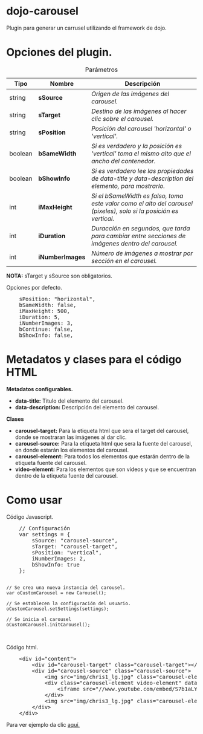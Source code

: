 dojo-carousel
=============

Plugin para generar un carrusel utilizando el framework de dojo.

Opciones del plugin.
=============
<table>
	<caption>Parámetros</caption>
	<thead>
		<tr>
			<th>Tipo</th>
			<th>Nombre</th>
			<th>Descripción</th>
		</tr>
	</thead>
	<tbody>
		<tr>
			<td>string</td>
			<td><b>sSource</b></td>
			<td><i>Origen de las imágenes del carousel.</i></td>
		</tr>
		<tr>
			<td>string</td>
			<td><b>sTarget</b></td>
			<td><i>Destino de las imágenes al hacer clic sobre el carousel.</i></td>
		</tr>
		<tr>
			<td>string</td>
			<td><b>sPosition</b></td>
			<td><i>Posición del carousel 'horizontal' o 'vertical'.</i></td>
		</tr>
		<tr>
			<td>boolean</td>
			<td><b>bSameWidth</b></td>
			<td><i>Si es verdadero y la posición es 'vertical' toma el mismo alto que el ancho del contenedor.</i></td>
		</tr>
		<tr>
			<td>boolean</td>
			<td><b>bShowInfo</b></td>
			<td><i>Si es verdadero lee las propiedades de data-title y data-description del elemento, para mostrarlo.</i></td>
		</tr>
		<tr>
			<td>int</td>
			<td><b>iMaxHeight</b></td>
			<td><i>Si el bSameWidth es falso, toma este valor como el alto del carousel (pixeles), solo si la posición es vertical.</i></td>
		</tr>
		<tr>
			<td>int</td>
			<td><b>iDuration</b></td>
			<td><i>Duracción en segundos, que tarda para cambiar entre secciones de imágenes dentro del carousel.</i></td>
		</tr>
		<tr>
			<td>int</td>
			<td><b>iNumberImages</b></td>
			<td><i>Número de imágenes a mostrar por sección en el carousel.</i></td>
		</tr>
	</tbody>
</table>
<p><b>NOTA:</b> sTarget y sSource son obligatorios.</p>
<p>Opciones por defecto.</p>
<pre>
	sPosition: "horizontal",
	bSameWidth: false,
	iMaxHeight: 500,
	iDuration: 5,
	iNumberImages: 3,
	bContinue: false,
	bShowInfo: false,
</pre>

Metadatos y clases para el código HTML
=============
<p><b>Metadatos configurables.</b></p>
<ul>
	<li><b>data-title:</b> Titulo del elemento del carousel.</li>
	<li><b>data-description:</b> Descripción del elemento del carousel.</li>
</ul>
<p><b>Clases</b></p>
<ul>
	<li><b>carousel-target:</b> Para la etiqueta html que sera el target del carousel, donde se mostraran las imágenes al dar clic.</li>
	<li><b>carousel-source:</b> Para la etiqueta html que sera la fuente del carousel, en donde estarán los elementos del carousel.</li>
	<li><b>carousel-element:</b> Para todos los elementos que estarán dentro de la etiqueta fuente del carousel.</li>
	<li><b>video-element:</b> Para los elementos que son vídeos y que se encuentran dentro de la etiqueta fuente del carousel.</li>
</ul>

Como usar
=============
<p>Código Javascript.</p>
<pre>
	// Configuración
	var settings = {
		sSource: "carousel-source",
		sTarget: "carousel-target",
		sPosition: "vertical",
		iNumberImages: 2,
		bShowInfo: true
	};

	// Se crea una nueva instancia del carousel.
	var oCustomCarousel = new Carousel();

	// Se establecen la configuración del usuario.
	oCustomCarousel.setSettings(settings);

	// Se inicia el carousel
	oCustomCarousel.initCarousel();
</pre>
<p>Código html.</p>
<pre>
	&lt;div id="content">
		&lt;div id="carousel-target" class="carousel-target">&lt;/div>
		&lt;div id="carousel-source" class="carousel-source">
			&lt;img src="img/chris1_lg.jpg" class="carousel-element" data-title="Titulo 1" data-description="Lorem ipsum dolor sit amet, consectetur adipisicing elit, sed do eiusmod tempor incididunt ut labore et dolore magna aliqua." alt="">
			&lt;div class="carousel-element video-element" data-title="Titulo 4" data-description="Lorem ipsum dolor sit amet, consectetur adipisicing elit, sed do eiusmod tempor incididunt ut labore et dolore magna aliqua.">
				&lt;iframe src="//www.youtube.com/embed/S7b1aLY3tyI" frameborder="0" allowfullscreen>&lt;/iframe>
			&lt;/div>
			&lt;img src="img/chris3_lg.jpg" class="carousel-element" data-title="Titulo 5" data-description="Lorem ipsum dolor sit amet, consectetur adipisicing elit, sed do eiusmod tempor incididunt ut labore et dolore magna aliqua." alt="">
		&lt;/div>
	&lt;/div>
</pre>
<p>Para ver ejemplo da clic <a href="http://www.betinho89.com/examples/carousel-with-dojo/" title="">aquí.</a></p>
